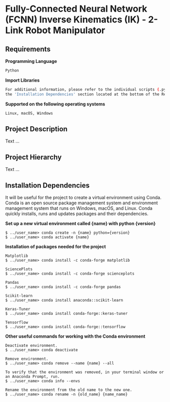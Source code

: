 # Fully-Connected Neural Network (FCNN) Inverse Kinematics (IK) - 2-Link Robot Manipulator

## Requirements

**Programming Language**

```bash
Python
```

**Import Libraries**
```bash
For additional information, please refer to the individual scripts (.py) or
the 'Installation Dependencies' section located at the bottom of the Readme.md file.
```

**Supported on the following operating systems**
```bash
Linux, macOS, Windows
```

## Project Description

Text ...

## Project Hierarchy

Text ...

## Installation Dependencies

It will be useful for the project to create a virtual environment using Conda. Conda is an open source package management system and environment management system that runs on Windows, macOS, and Linux. Conda quickly installs, runs and updates packages and their dependencies.

**Set up a new virtual environment called {name} with python {version}**
```
$ ../user_name> conda create -n {name} python={version}
$ ../user_name> conda activate {name}
```

**Installation of packages needed for the project**
```
Matplotlib
$ ../user_name> conda install -c conda-forge matplotlib

SciencePlots
$ ../user_name> conda install -c conda-forge scienceplots

Pandas
$ ../user_name> conda install -c conda-forge pandas

Scikit-learn
$ ../user_name> conda install anaconda::scikit-learn

Keras-Tuner
$ ../user_name> conda install conda-forge::keras-tuner

Tensorflow
$ ../user_name> conda install conda-forge::tensorflow
```

**Other useful commands for working with the Conda environment**
```
Deactivate environment.
$ ../user_name> conda deactivate

Remove environment.
$ ../user_name> conda remove --name {name} --all

To verify that the environment was removed, in your terminal window or an Anaconda Prompt, run.
$ ../user_name> conda info --envs

Rename the environment from the old name to the new one.
$ ../user_name> conda rename -n {old_name} {name_name}
```
